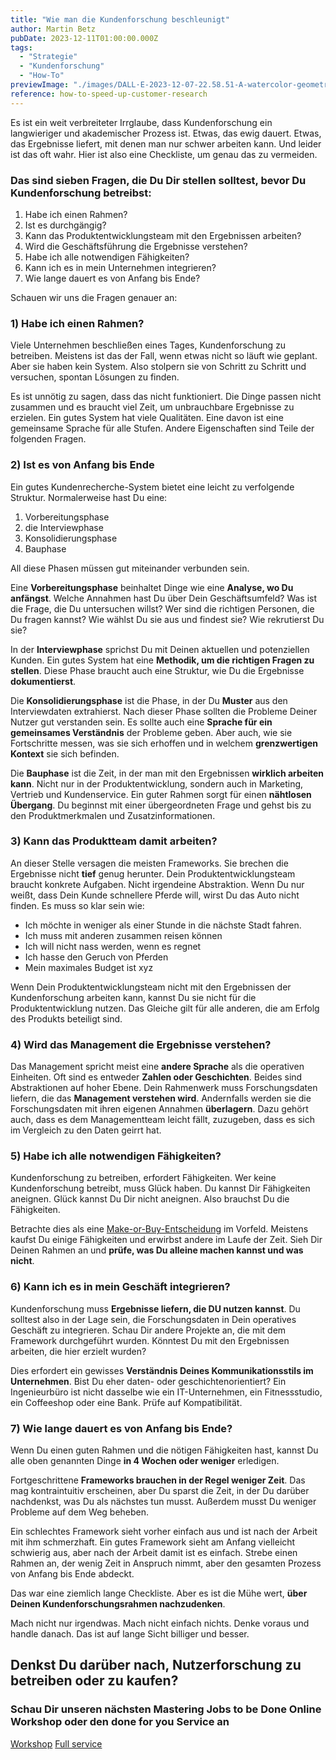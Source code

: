 ```yaml
---
title: "Wie man die Kundenforschung beschleunigt"
author: Martin Betz
pubDate: 2023-12-11T01:00:00.000Z
tags:
  - "Strategie"
  - "Kundenforschung"
  - "How-To"
previewImage: "./images/DALL·E-2023-12-07-22.58.51-A-watercolor-geometric-style-illustration-showing-a-research-framework-being-conducted-swiftly.-In-the-center-theres-a-prominent-clock-icon-symboli.png"
reference: how-to-speed-up-customer-research
---
```


Es ist ein weit verbreiteter Irrglaube, dass Kundenforschung ein langwieriger und akademischer Prozess ist. Etwas, das ewig dauert. Etwas, das Ergebnisse liefert, mit denen man nur schwer arbeiten kann. Und leider ist das oft wahr. Hier ist also eine Checkliste, um genau das zu vermeiden.

### Das sind sieben Fragen, die Du Dir stellen solltest, bevor Du Kundenforschung betreibst:

1. Habe ich einen Rahmen?
2. Ist es durchgängig?
3. Kann das Produktentwicklungsteam mit den Ergebnissen arbeiten?
4. Wird die Geschäftsführung die Ergebnisse verstehen?
5. Habe ich alle notwendigen Fähigkeiten?
6. Kann ich es in mein Unternehmen integrieren?
7. Wie lange dauert es von Anfang bis Ende?

Schauen wir uns die Fragen genauer an:

### 1) Habe ich einen Rahmen?

Viele Unternehmen beschließen eines Tages, Kundenforschung zu betreiben. Meistens ist das der Fall, wenn etwas nicht so läuft wie geplant. Aber sie haben kein System. Also stolpern sie von Schritt zu Schritt und versuchen, spontan Lösungen zu finden.

Es ist unnötig zu sagen, dass das nicht funktioniert. Die Dinge passen nicht zusammen und es braucht viel Zeit, um unbrauchbare Ergebnisse zu erzielen. Ein gutes System hat viele Qualitäten. Eine davon ist eine gemeinsame Sprache für alle Stufen. Andere Eigenschaften sind Teile der folgenden Fragen.

### 2) Ist es von Anfang bis Ende

Ein gutes Kundenrecherche-System bietet eine leicht zu verfolgende Struktur. Normalerweise hast Du eine:

1. Vorbereitungsphase
2. die Interviewphase
3. Konsolidierungsphase
4. Bauphase

All diese Phasen müssen gut miteinander verbunden sein.

Eine **Vorbereitungsphase** beinhaltet Dinge wie eine **Analyse, wo Du anfängst**. Welche Annahmen hast Du über Dein Geschäftsumfeld? Was ist die Frage, die Du untersuchen willst? Wer sind die richtigen Personen, die Du fragen kannst? Wie wählst Du sie aus und findest sie? Wie rekrutierst Du sie?

In der **Interviewphase** sprichst Du mit Deinen aktuellen und potenziellen Kunden. Ein gutes System hat eine **Methodik, um die richtigen Fragen zu stellen**. Diese Phase braucht auch eine Struktur, wie Du die Ergebnisse **dokumentierst**.

Die **Konsolidierungsphase** ist die Phase, in der Du **Muster** aus den Interviewdaten extrahierst. Nach dieser Phase sollten die Probleme Deiner Nutzer gut verstanden sein. Es sollte auch eine **Sprache für ein gemeinsames Verständnis** der Probleme geben. Aber auch, wie sie Fortschritte messen, was sie sich erhoffen und in welchem **grenzwertigen Kontext** sie sich befinden.

Die **Bauphase** ist die Zeit, in der man mit den Ergebnissen **wirklich arbeiten kann**. Nicht nur in der Produktentwicklung, sondern auch in Marketing, Vertrieb und Kundenservice. Ein guter Rahmen sorgt für einen **nähtlosen Übergang**. Du beginnst mit einer übergeordneten Frage und gehst bis zu den Produktmerkmalen und Zusatzinformationen.

### 3) Kann das Produktteam damit arbeiten?

An dieser Stelle versagen die meisten Frameworks. Sie brechen die Ergebnisse nicht **tief** genug herunter. Dein Produktentwicklungsteam braucht konkrete Aufgaben. Nicht irgendeine Abstraktion. Wenn Du nur weißt, dass Dein Kunde schnellere Pferde will, wirst Du das Auto nicht finden. Es muss so klar sein wie:

- Ich möchte in weniger als einer Stunde in die nächste Stadt fahren.
- Ich muss mit anderen zusammen reisen können
- Ich will nicht nass werden, wenn es regnet
- Ich hasse den Geruch von Pferden
- Mein maximales Budget ist xyz

Wenn Dein Produktentwicklungsteam nicht mit den Ergebnissen der Kundenforschung arbeiten kann, kannst Du sie nicht für die Produktentwicklung nutzen. Das Gleiche gilt für alle anderen, die am Erfolg des Produkts beteiligt sind.

### 4) Wird das Management die Ergebnisse verstehen?

Das Management spricht meist eine **andere Sprache** als die operativen Einheiten. Oft sind es entweder **Zahlen oder Geschichten**. Beides sind Abstraktionen auf hoher Ebene. Dein Rahmenwerk muss Forschungsdaten liefern, die das **Management verstehen wird**. Andernfalls werden sie die Forschungsdaten mit ihren eigenen Annahmen **überlagern**. Dazu gehört auch, dass es dem Managementteam leicht fällt, zuzugeben, dass es sich im Vergleich zu den Daten geirrt hat.

### 5) Habe ich alle notwendigen Fähigkeiten?

Kundenforschung zu betreiben, erfordert Fähigkeiten. Wer keine Kundenforschung betreibt, muss Glück haben. Du kannst Dir Fähigkeiten aneignen. Glück kannst Du Dir nicht aneignen. Also brauchst Du die Fähigkeiten.

Betrachte dies als eine [Make-or-Buy-Entscheidung](/de/blog/we-are-so-close/) im Vorfeld. Meistens kaufst Du einige Fähigkeiten und erwirbst andere im Laufe der Zeit. Sieh Dir Deinen Rahmen an und **prüfe, was Du alleine machen kannst und was nicht**.

### 6) Kann ich es in mein Geschäft integrieren?

Kundenforschung muss **Ergebnisse liefern, die DU nutzen kannst**. Du solltest also in der Lage sein, die Forschungsdaten in Dein operatives Geschäft zu integrieren. Schau Dir andere Projekte an, die mit dem Framework durchgeführt wurden. Könntest Du mit den Ergebnissen arbeiten, die hier erzielt wurden?

Dies erfordert ein gewisses **Verständnis Deines Kommunikationsstils im Unternehmen**. Bist Du eher daten- oder geschichtenorientiert? Ein Ingenieurbüro ist nicht dasselbe wie ein IT-Unternehmen, ein Fitnessstudio, ein Coffeeshop oder eine Bank. Prüfe auf Kompatibilität.

### 7) Wie lange dauert es von Anfang bis Ende?

Wenn Du einen guten Rahmen und die nötigen Fähigkeiten hast, kannst Du alle oben genannten Dinge **in 4 Wochen oder weniger** erledigen.

Fortgeschrittene **Frameworks brauchen in der Regel weniger Zeit**. Das mag kontraintuitiv erscheinen, aber Du sparst die Zeit, in der Du darüber nachdenkst, was Du als nächstes tun musst. Außerdem musst Du weniger Probleme auf dem Weg beheben.

Ein schlechtes Framework sieht vorher einfach aus und ist nach der Arbeit mit ihm schmerzhaft. Ein gutes Framework sieht am Anfang vielleicht schwierig aus, aber nach der Arbeit damit ist es einfach. Strebe einen Rahmen an, der wenig Zeit in Anspruch nimmt, aber den gesamten Prozess von Anfang bis Ende abdeckt.

Das war eine ziemlich lange Checkliste. Aber es ist die Mühe wert, **über Deinen Kundenforschungsrahmen nachzudenken**.

Mach nicht nur irgendwas. Mach nicht einfach nichts. Denke voraus und handle danach. Das ist auf lange Sicht billiger und besser.

## Denkst Du darüber nach, Nutzerforschung zu betreiben oder zu kaufen?

### Schau Dir unseren nächsten Mastering Jobs to be Done Online Workshop oder den done for you Service an

[Workshop](/leistungen/mastering-jobs-to-be-done-online-workshop/) [Full service](/leistungen/customer-research-sprints)
